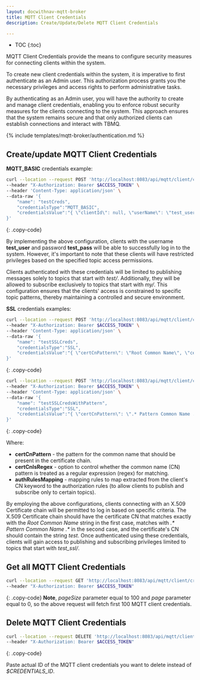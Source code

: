 ```yaml
---
layout: docwithnav-mqtt-broker
title: MQTT Client Credentials
description: Create/Update/Delete MQTT Client Credentials

---
```


* TOC
{:toc}

MQTT Client Credentials provide the means to configure security measures for connecting clients within the system.

To create new client credentials within the system, it is imperative to first authenticate as an Admin user. 
This authorization process grants you the necessary privileges and access rights to perform administrative tasks.

By authenticating as an Admin user, you will have the authority to create and manage client credentials, 
enabling you to enforce robust security measures for the clients connecting to the system. 
This approach ensures that the system remains secure and that only authorized clients can establish connections and interact with TBMQ.

{% include templates/mqtt-broker/authentication.md %}

## Create/update MQTT Client Credentials

**MQTT_BASIC** credentials example:

```bash
curl --location --request POST 'http://localhost:8083/api/mqtt/client/credentials' \
--header "X-Authorization: Bearer $ACCESS_TOKEN" \
--header 'Content-Type: application/json' \
--data-raw '{
    "name": "testCreds",
    "credentialsType":"MQTT_BASIC",
    "credentialsValue":"{ \"clientId\": null, \"userName\": \"test_user\", \"password\": \"test_pass\", \"authRules\": { \"pubAuthRulePatterns\": [\"test\/.*\"], \"subAuthRulePatterns\": [\"my\/.*\"] } }"
}'
```
{: .copy-code}

By implementing the above configuration, clients with the username **test_user** and password **test_pass** will be able to successfully log in to the system. 
However, it's important to note that these clients will have restricted privileges based on the specified topic access permissions.

Clients authenticated with these credentials will be limited to publishing messages solely to topics that start with _test/_. 
Additionally, they will be allowed to subscribe exclusively to topics that start with _my/_. 
This configuration ensures that the clients' access is constrained to specific topic patterns, thereby maintaining a controlled and secure environment.

**SSL** credentials examples:

```bash
curl --location --request POST 'http://localhost:8083/api/mqtt/client/credentials' \
--header "X-Authorization: Bearer $ACCESS_TOKEN" \
--header 'Content-Type: application/json' \
--data-raw '{
    "name": "testSSLCreds",
    "credentialsType":"SSL",
    "credentialsValue":"{ \"certCnPattern\": \"Root Common Name\", \"certCnIsRegex\": false, \"authRulesMapping\": { \"test\": { \"pubAuthRulePatterns\": [\"test_ssl\/.*\"], \"subAuthRulePatterns\": [\"test_ssl\/.*\"] } } }"
}'
```
{: .copy-code}

```bash
curl --location --request POST 'http://localhost:8083/api/mqtt/client/credentials' \
--header "X-Authorization: Bearer $ACCESS_TOKEN" \
--header 'Content-Type: application/json' \
--data-raw '{
    "name": "testSSLCredsWithPattern",
    "credentialsType":"SSL",
    "credentialsValue":"{ \"certCnPattern\": \".* Pattern Common Name .*\", \"certCnIsRegex\": true, \"authRulesMapping\": { \"test\": { \"pubAuthRulePatterns\": [\"test_ssl\/.*\"], \"subAuthRulePatterns\": [\"test_ssl\/.*\"] } } }"
}'
```
{: .copy-code}

Where:
- **certCnPattern** - the pattern for the common name that should be present in the certificate chain.
- **certCnIsRegex** - option to control whether the common name (CN) pattern is treated as a regular expression (regex) for matching.
- **authRulesMapping** - mapping rules to map extracted from the client's CN keyword to the authorization rules (to allow clients to publish and subscribe only to certain topics).

By employing the above configurations, clients connecting with an X.509 Certificate chain will be permitted to log in based on specific criteria.
The X.509 Certificate chain should have the certificate CN that matches exactly with the _Root Common Name_ string in the first case, 
matches with _.* Pattern Common Name .*_ in the second case, and the certificate's CN should contain the string _test_.
Once authenticated using these credentials, clients will gain access to publishing and subscribing privileges limited to topics that start with _test_ssl/_.

## Get all MQTT Client Credentials

```bash
curl --location --request GET 'http://localhost:8083/api/mqtt/client/credentials?pageSize=100&page=0' \
--header "X-Authorization: Bearer $ACCESS_TOKEN"
```
{: .copy-code}
**Note**, _pageSize_ parameter equal to 100 and _page_ parameter equal to 0, so the above request will fetch first 100 MQTT client credentials.

## Delete MQTT Client Credentials

```bash
curl --location --request DELETE 'http://localhost:8083/api/mqtt/client/credentials/$CREDENTIALS_ID' \
--header "X-Authorization: Bearer $ACCESS_TOKEN"
```
{: .copy-code}

Paste actual ID of the MQTT client credentials you want to delete instead of _$CREDENTIALS_ID_.
